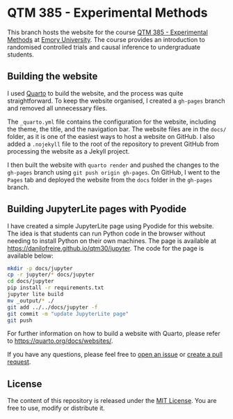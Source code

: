 # QTM 385 - Experimental Methods

This branch hosts the website for the course [QTM 385 - Experimental Methods](http://danilofreire.github.io/qtm385) at [Emory University](http://www.emory.edu). The course provides an introduction to randomised controlled trials and causal inference to undergraduate students.

## Building the website

I used [Quarto](https://quarto.org) to build the website, and the process was quite straightforward. To keep the website organised, I created a `gh-pages` branch and removed all unnecessary files.

The `_quarto.yml` file contains the configuration for the website, including the theme, the title, and the navigation bar. The website files are in the `docs/` folder, as it is one of the easiest ways to host a website on GitHub. I also added a `.nojekyll` file to the root of the repository to prevent GitHub from processing the website as a Jekyll project.

I then built the website with `quarto render` and pushed the changes to the `gh-pages` branch using `git push origin gh-pages`. On GitHub, I went to the `Pages` tab and deployed the website from the `docs` folder in the `gh-pages` branch.

## Building JupyterLite pages with Pyodide

I have created a simple JupyterLite page using Pyodide for this website. The
idea is that students can run Python code in the browser without needing to
install Python on their own machines. The page is available at
<https://danilofreire.github.io/qtm30/jupyter>. The code for the page is
available below:

```bash
mkdir -p docs/jupyter
cp -r jupyter/* docs/jupyter
cd docs/jupyter
pip install -r requirements.txt
jupyter lite build
mv _output/* ./
git add ../../docs/jupyter -f
git commit -m "update JupyterLite page"
git push
```

For further information on how to build a website with Quarto, please refer to
<https://quarto.org/docs/websites/>.

If you have any questions, please feel free to [open an issue](https://github.com/danilofreire/qtm385/issues) or [create a pull request](https://github.com/danilofreire/qtm385/pulls).

## License

The content of this repository is released under the [MIT License](LICENSE.qmd). You are free to use, modify or distribute it.
